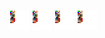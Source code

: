 ![color test-1](../share/lair/color_test/color_test-1.png)
![color test-4](../share/lair/color_test/color_test-4.png)
![color test-2](../share/lair/color_test/color_test-2.png)
![color test-3](../share/lair/color_test/color_test-3.png)
